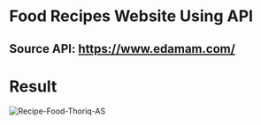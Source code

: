 # Food Recipes Website Using API
## Source API: https://www.edamam.com/

# Result
![Recipe-Food-Thoriq-AS](https://user-images.githubusercontent.com/72277295/183473050-9555aace-3c03-454f-a89b-f9fb0a608b95.png)
